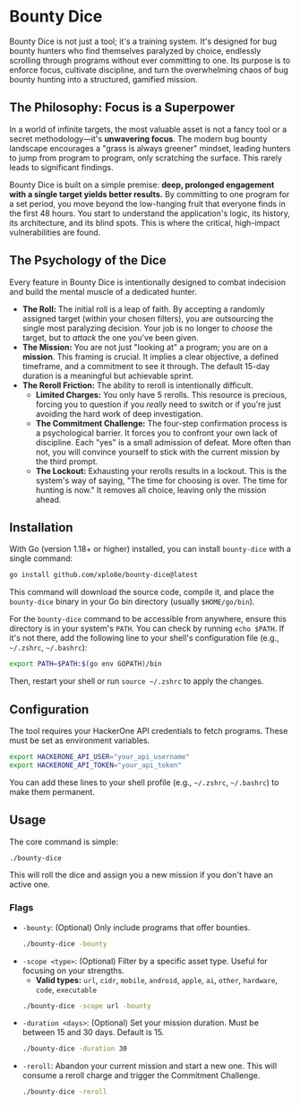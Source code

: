# Bounty Dice

Bounty Dice is not just a tool; it's a training system. It's designed for bug bounty hunters who find themselves paralyzed by choice, endlessly scrolling through programs without ever committing to one. Its purpose is to enforce focus, cultivate discipline, and turn the overwhelming chaos of bug bounty hunting into a structured, gamified mission.

## The Philosophy: Focus is a Superpower

In a world of infinite targets, the most valuable asset is not a fancy tool or a secret methodology—it's **unwavering focus**. The modern bug bounty landscape encourages a "grass is always greener" mindset, leading hunters to jump from program to program, only scratching the surface. This rarely leads to significant findings.

Bounty Dice is built on a simple premise: **deep, prolonged engagement with a single target yields better results.** By committing to one program for a set period, you move beyond the low-hanging fruit that everyone finds in the first 48 hours. You start to understand the application's logic, its history, its architecture, and its blind spots. This is where the critical, high-impact vulnerabilities are found.

## The Psychology of the Dice

Every feature in Bounty Dice is intentionally designed to combat indecision and build the mental muscle of a dedicated hunter.

*   **The Roll:** The initial roll is a leap of faith. By accepting a randomly assigned target (within your chosen filters), you are outsourcing the single most paralyzing decision. Your job is no longer to *choose* the target, but to *attack* the one you've been given.
*   **The Mission:** You are not just "looking at" a program; you are on a **mission**. This framing is crucial. It implies a clear objective, a defined timeframe, and a commitment to see it through. The default 15-day duration is a meaningful but achievable sprint.
*   **The Reroll Friction:** The ability to reroll is intentionally difficult.
    *   **Limited Charges:** You only have 5 rerolls. This resource is precious, forcing you to question if you *really* need to switch or if you're just avoiding the hard work of deep investigation.
    *   **The Commitment Challenge:** The four-step confirmation process is a psychological barrier. It forces you to confront your own lack of discipline. Each "yes" is a small admission of defeat. More often than not, you will convince yourself to stick with the current mission by the third prompt.
    *   **The Lockout:** Exhausting your rerolls results in a lockout. This is the system's way of saying, "The time for choosing is over. The time for hunting is now." It removes all choice, leaving only the mission ahead.

## Installation

With Go (version 1.18+ or higher) installed, you can install `bounty-dice` with a single command:

```bash
go install github.com/xplo8e/bounty-dice@latest
```

This command will download the source code, compile it, and place the `bounty-dice` binary in your Go bin directory (usually `$HOME/go/bin`).

For the `bounty-dice` command to be accessible from anywhere, ensure this directory is in your system's `PATH`. You can check by running `echo $PATH`. If it's not there, add the following line to your shell's configuration file (e.g., `~/.zshrc`, `~/.bashrc`):

```bash
export PATH=$PATH:$(go env GOPATH)/bin
```

Then, restart your shell or run `source ~/.zshrc` to apply the changes.

## Configuration

The tool requires your HackerOne API credentials to fetch programs. These must be set as environment variables.

```bash
export HACKERONE_API_USER="your_api_username"
export HACKERONE_API_TOKEN="your_api_token"
```

You can add these lines to your shell profile (e.g., `~/.zshrc`, `~/.bashrc`) to make them permanent.

## Usage

The core command is simple:

```bash
./bounty-dice
```

This will roll the dice and assign you a new mission if you don't have an active one.

### Flags

*   `-bounty`: (Optional) Only include programs that offer bounties.
    ```bash
    ./bounty-dice -bounty
    ```
*   `-scope <type>`: (Optional) Filter by a specific asset type. Useful for focusing on your strengths.
    *   **Valid types:** `url`, `cidr`, `mobile`, `android`, `apple`, `ai`, `other`, `hardware`, `code`, `executable`
    ```bash
    ./bounty-dice -scope url -bounty
    ```
*   `-duration <days>`: (Optional) Set your mission duration. Must be between 15 and 30 days. Default is 15.
    ```bash
    ./bounty-dice -duration 30
    ```
*   `-reroll`: Abandon your current mission and start a new one. This will consume a reroll charge and trigger the Commitment Challenge.
    ```bash
    ./bounty-dice -reroll
    ```


